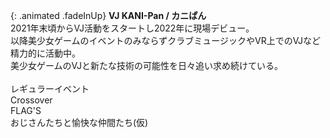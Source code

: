 {: .animated .fadeInUp}
**VJ KANI-Pan / カニぱん**  
2021年末頃からVJ活動をスタートし2022年に現場デビュー。  
以降美少女ゲームのイベントのみならずクラブミュージックやVR上でのVJなど精力的に活動中。  
美少女ゲームのVJと新たな技術の可能性を日々追い求め続けている。  
<br/>
レギュラーイベント  
Crossover  
FLAG'S  
おじさんたちと愉快な仲間たち(仮)  